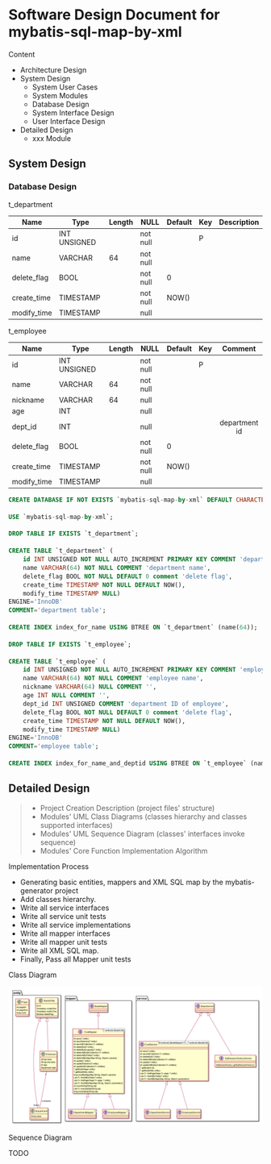 # Software Design Document for mybatis-sql-map-by-xml

Content

- Architecture Design
- System Design
  - System User Cases
  - System Modules
  - Database Design
  - System Interface Design
  - User Interface Design
- Detailed Design
  - xxx Module

## System Design

### Database Design

t_department

| Name        | Type         | Length | NULL     | Default | Key  | Description |
| ----------- | ------------ | ------ | -------- | ------- | ---- | ----------- |
| id          | INT UNSIGNED |        | not null |         | P    |             |
| name        | VARCHAR      | 64     | not null |         |      |             |
| delete_flag | BOOL         |        | not null | 0       |      |             |
| create_time | TIMESTAMP    |        | not null | NOW()   |      |             |
| modify_time | TIMESTAMP    |        | null     |         |      |             |

t_employee

| Name        | Type         | Length | NULL     | Default | Key  |    Comment    |
| ----------- | ------------ | ------ | -------- | ------- | ---- | :-----------: |
| id          | INT UNSIGNED |        | not null |         | P    |               |
| name        | VARCHAR      | 64     | not null |         |      |               |
| nickname    | VARCHAR      | 64     | null     |         |      |               |
| age         | INT          |        | null     |         |      |               |
| dept_id     | INT          |        | null     |         |      | department id |
| delete_flag | BOOL         |        | not null | 0       |      |               |
| create_time | TIMESTAMP    |        | not null | NOW()   |      |               |
| modify_time | TIMESTAMP    |        | null     |         |      |               |

```sql
CREATE DATABASE IF NOT EXISTS `mybatis-sql-map-by-xml` DEFAULT CHARACTER SET utf8mb4 COLLATE utf8mb4_unicode_ci;

USE `mybatis-sql-map-by-xml`;

DROP TABLE IF EXISTS `t_department`;

CREATE TABLE `t_department` (
    id INT UNSIGNED NOT NULL AUTO_INCREMENT PRIMARY KEY COMMENT 'department ID',
    name VARCHAR(64) NOT NULL COMMENT 'department name',
    delete_flag BOOL NOT NULL DEFAULT 0 comment 'delete flag',
    create_time TIMESTAMP NOT NULL DEFAULT NOW(),
    modify_time TIMESTAMP NULL)
ENGINE='InnoDB'
COMMENT='department table';

CREATE INDEX index_for_name USING BTREE ON `t_department` (name(64));

DROP TABLE IF EXISTS `t_employee`;

CREATE TABLE `t_employee` (
    id INT UNSIGNED NOT NULL AUTO_INCREMENT PRIMARY KEY COMMENT 'employee ID',
    name VARCHAR(64) NOT NULL COMMENT 'employee name',
    nickname VARCHAR(64) NULL COMMENT '',
    age INT NULL COMMENT '',
    dept_id INT UNSIGNED COMMENT 'department ID of employee',
    delete_flag BOOL NOT NULL DEFAULT 0 comment 'delete flag',
    create_time TIMESTAMP NOT NULL DEFAULT NOW(),
    modify_time TIMESTAMP NULL)
ENGINE='InnoDB'
COMMENT='employee table';

CREATE INDEX index_for_name_and_deptid USING BTREE ON `t_employee` (name(64), dept_id);
```



## Detailed Design

> - Project Creation Description (project files' structure)
> - Modules' UML Class Diagrams (classes hierarchy and classes supported interfaces)
> - Modules' UML Sequence Diagram (classes' interfaces invoke sequence)
> - Modules' Core Function Implementation Algorithm

Implementation Process

- Generating basic entities, mappers and XML SQL map by the mybatis-generator project
- Add classes hierarchy.
- Write all service interfaces
- Write all service unit tests
- Write all service implementations
- Write all mapper interfaces
- Write all mapper unit tests
- Write all XML SQL map.
- Finally, Pass all Mapper unit tests

Class Diagram

![](class_diagram.png)

Sequence Diagram

TODO
